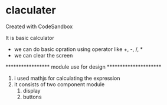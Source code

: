 # claculater
Created with CodeSandbox


It is basic calculator 
* we can do basic opration using operator like +, -, /, *
* we can clear the screen 


***************** module use for design *********************
1. i used mathjs for calculating the expression 
2. it consists of two component module 
      1. display 
      2. buttons 
